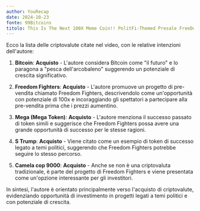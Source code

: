 ```yaml
---
author: YouRecap
date: 2024-10-23
fonte: 99Bitcoins
titolo: This Is The Next 100X Meme Coin!! PolitFi-Themed Presale FreeDum Fighters!
---
```


Ecco la lista delle criptovalute citate nel video, con le relative intenzioni dell'autore:

1. **Bitcoin**: **Acquisto** - L'autore considera Bitcoin come "il futuro" e lo paragona a "pesca dell'arcobaleno" suggerendo un potenziale di crescita significativo.

2. **Freedom Fighters**: **Acquisto** - L'autore promuove un progetto di pre-vendita chiamato Freedom Fighters, descrivendolo come un'opportunità con potenziale di 100x e incoraggiando gli spettatori a partecipare alla pre-vendita prima che i prezzi aumentino.

3. **Mega (Mega Token)**: **Acquisto** - L'autore menziona il successo passato di token simili e suggerisce che Freedom Fighters possa avere una grande opportunità di successo per le stesse ragioni.

4. **S Trump**: **Acquisto** - Viene citato come un esempio di token di successo legato a temi politici, suggerendo che Freedom Fighters potrebbe seguire lo stesso percorso.

5. **Camela cop 9000**: **Acquisto** - Anche se non è una criptovaluta tradizionale, è parte del progetto di Freedom Fighters e viene presentata come un'opzione interessante per gli investitori.

In sintesi, l'autore è orientato principalmente verso l'acquisto di criptovalute, evidenziando opportunità di investimento in progetti legati a temi politici e con potenziale di crescita.
